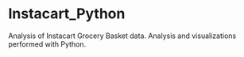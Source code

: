 # Instacart_Python
Analysis of Instacart Grocery Basket data. Analysis and visualizations performed with Python.
